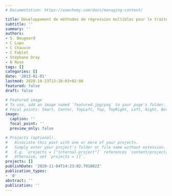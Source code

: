 ```yaml
---
# Documentation: https://wowchemy.com/docs/managing-content/

title: Développement de méthodes de régression multibloc pour le traitement des données d’épidémiologie vétérinaire. Des besoins statistiques des épidémiologistes au développement d’un package R
subtitle: ''
summary: ''
authors:
- S. Bougeard
- C Lupo
- C Chauvin
- C Fablet
- Stéphane Dray
- N Rose
tags: []
categories: []
date: '2013-01-01'
lastmod: 2020-10-23T13:28:03+02:00
featured: false
draft: false

# Featured image
# To use, add an image named `featured.jpg/png` to your page's folder.
# Focal points: Smart, Center, TopLeft, Top, TopRight, Left, Right, BottomLeft, Bottom, BottomRight.
image:
  caption: ''
  focal_point: ''
  preview_only: false

# Projects (optional).
#   Associate this post with one or more of your projects.
#   Simply enter your project's folder or file name without extension.
#   E.g. `projects = ["internal-project"]` references `content/project/deep-learning/index.md`.
#   Otherwise, set `projects = []`.
projects: []
publishDate: '2020-11-04T14:23:02.791882Z'
publication_types:
- '0'
abstract: ''
publication: ''
---
```

